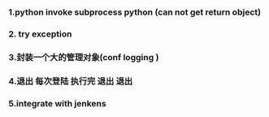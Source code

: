 

### 1.python invoke subprocess python (can not get return object)      

### 2. try exception

### 3.封装一个大的管理对象(conf     logging )

### 4.退出     每次登陆  执行完 退出       退出  

### 5.integrate with jenkens

